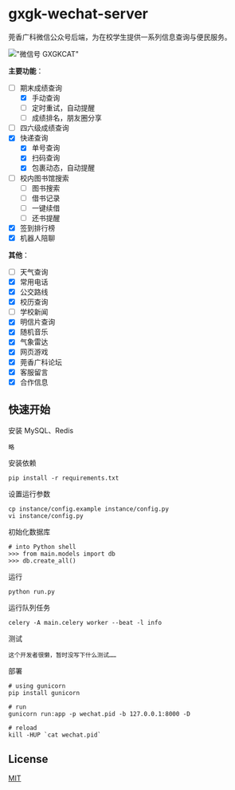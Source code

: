 # gxgk-wechat-server
莞香广科微信公众号后端，为在校学生提供一系列信息查询与便民服务。

!["微信号 GXGKCAT"](http://77g5h8.com1.z0.glb.clouddn.com/qrcode_for_gh_637c9ac560fd_258.jpg)

**主要功能**：

- [ ] 期末成绩查询
    - [X] 手动查询
    - [ ] 定时重试，自动提醒
    - [ ] 成绩排名，朋友圈分享
- [ ] 四六级成绩查询
- [x] 快递查询
    - [x] 单号查询
    - [x] 扫码查询
    - [x] 包裹动态，自动提醒
- [ ] 校内图书馆搜索
    - [ ] 图书搜索
    - [ ] 借书记录
    - [ ] 一键续借
    - [ ] 还书提醒
- [x] 签到排行榜
- [x] 机器人陪聊

**其他**：

- [ ] 天气查询
- [x] 常用电话
- [x] 公交路线
- [x] 校历查询
- [ ] 学校新闻
- [x] 明信片查询
- [x] 随机音乐
- [x] 气象雷达
- [x] 网页游戏
- [x] 莞香广科论坛
- [x] 客服留言
- [x] 合作信息

## 快速开始

安装 MySQL、Redis
```
略
```

安装依赖

```
pip install -r requirements.txt
``` 

设置运行参数
```
cp instance/config.example instance/config.py
vi instance/config.py
```

初始化数据库

```
# into Python shell
>>> from main.models import db
>>> db.create_all()
```

运行

```
python run.py
```

运行队列任务

```
celery -A main.celery worker --beat -l info
```

测试

```
这个开发者很懒，暂时没写下什么测试……
```

部署

```
# using gunicorn
pip install gunicorn

# run
gunicorn run:app -p wechat.pid -b 127.0.0.1:8000 -D

# reload
kill -HUP `cat wechat.pid`
```

## License
[MIT](LICENSE)
